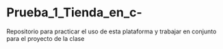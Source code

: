 # Prueba_1_Tienda_en_c-
Repositorio para practicar el uso de esta plataforma y trabajar en conjunto para el proyecto de la clase
